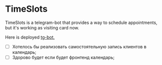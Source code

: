 # TimeSlots
TimeSlots is a telegram-bot that provides a way to schedule appointments, but it's working as visiting card now.

Here is deployed [tg-bot.](https://t.me/AnnaPershinaDDX_bot)

- [ ] Хотелось бы реализовать самостоятельную запись клиентов в календарь;
- [ ] Здорово будет если будет фронтенд календарь;
